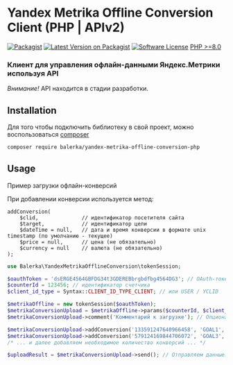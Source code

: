 # Yandex Metrika Offline Conversion Client (PHP | APIv2)
[![Packagist](https://img.shields.io/badge/package-balerka/yandex--metrika--offline--conversion--php-blue.svg?style=flat-square)](https://packagist.org/packages/balerka/yandex-metrika-offline-conversion-php)
[![Latest Version on Packagist](https://img.shields.io/packagist/v/balerka/yandex-metrika-offline-conversion-php.svg?style=flat-square)](https://packagist.org/packages/balerka/yandex-metrika-offline-conversion-php)
[![Software License](https://img.shields.io/badge/license-MIT-brightgreen.svg?style=flat-square)](LICENSE)
[PHP >=8.0](https://img.shields.io/badge/php-%3E%3D_8.0-orange.svg?style=flat-square)

### Клиент для управления офлайн-данными Яндекс.Метрики используя API

_*Внимание!*_ API находится в стадии разработки.

## Installation
Для того чтобы подключить библиотеку в свой проект, можно воспользоваться [composer](https://getcomposer.org)

```bash
composer require balerka/yandex-metrika-offline-conversion-php
```

## Usage
Пример загрузки офлайн-конверсий

При добавлении конверсии используется метод:
```
addConversion(
	$clid, 				// идентификатор посетителя сайта
	$target,  			// идентификатор цели
	$dateTime = null, 	// дата и время конверсии в формате unix timestamp (по умолчанию - текущее)
	$price = null, 		// цена (не обязательно)
	$currency = null 	// валюта (не обязательно)
);
```

```php
use Balerka\YandexMetrikaOfflineConversion\tokenSession;

$oauthToken = 'dsERGE4564GBFDG34t3GDEREBbrgbdfbg4564DG3'; // OAuth-токен
$counterId = 123456; // идентификатор счетчика
$client_id_type = Syntax::CLIENT_ID_TYPE_CLIENT; // или USER / YCLID

$metrikaOffline = new tokenSession($oauthToken);
$metrikaConversionUpload = $metrikaOffline->params($counterId, $client_id_type));
$metrikaConversionUpload->comment('Комментарий к загрузке'); // Опционально

$metrikaConversionUpload->addConversion('133591247640966458', 'GOAL1', '1481718166'); // Добавляем конверсию
$metrikaConversionUpload->addConversion('579124169844706072', 'GOAL3', '1481718116', '678.90', 'RUB'); // Добавляем ещё конверсию
/* ... и далее добавляем необходимое количество конверсий ... */

$uploadResult = $metrikaConversionUpload->send(); // Отправляем данные. $uploadResult содержит информацию о передаче, в соответствии с объектом "uploading"
```
